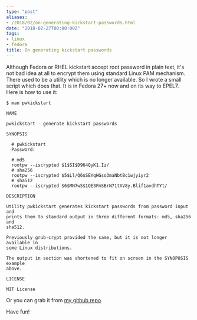```yaml
---
type: "post"
aliases:
- /2018/02/on-generating-kickstart-passwords.html
date: "2018-02-27T00:00:00Z"
tags:
- linux
- fedora
title: On generating kickstart passwords
---
```


Although Fedora or RHEL kickstart accept root password in plain text, it's not
bad idea at all to encrypt them using standard Linux PAM mechanism. There used
to be a utility which is no longer available. So I wrote a small script which
does that. It is in Fedora 27+ now and on its way to EPEL7. Here is how to use
it:


    $ man pwkickstart

    NAME

    pwkickstart - generate kickstart passwords

    SYNOPSIS

      # pwkickstart
      Password:

      # md5
      rootpw --iscrypted $1$SI$D964QyK1.Iz/
      # sha256
      rootpw --iscrypted $5$Ll/Q6$SEYqHGso3maNbtBc1wjyiyr2
      # sha512
      rootpw --iscrypted $6$MN7wS$1QE3FmSBrN71tXV8y.Blif1avdhTYt/

    DESCRIPTION

    Utility pwkickstart generates kickstart passwords from password input and
    prints them to standard output in three different formats: md5, sha256 and
    sha512.

    Previously grub-crypt provided the same, but it is not longer available in
    some Linux distributions.

    The output in section was shortened to fit on screen in the SYNOPOSIS example
    above.

    LICENSE

    MIT License

Or you can grab it from [my github repo](https://github.com/lzap/pwkickstart).

Have fun!
